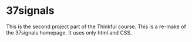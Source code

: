 37signals
=========

This is the second project part of the Thinkful course. This is a re-make of the 37signals homepage. It uses only html and CSS.